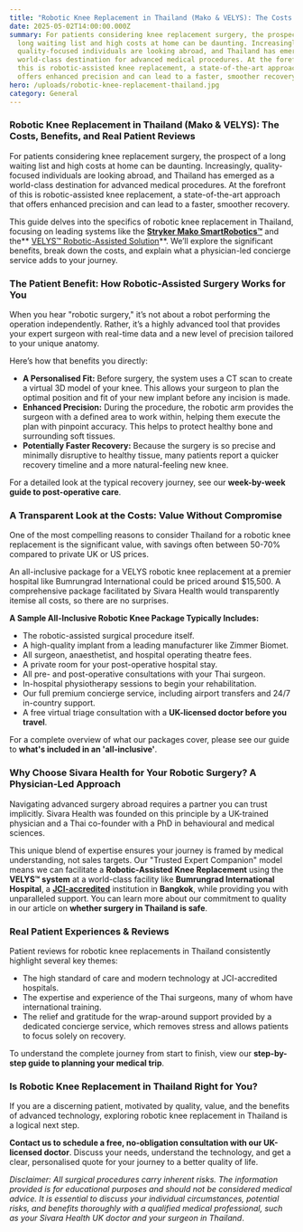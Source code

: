 ```yaml
---
title: "Robotic Knee Replacement in Thailand (Mako & VELYS): The Costs and Benefits"
date: 2025-05-02T14:00:00.000Z
summary: For patients considering knee replacement surgery, the prospect of a
  long waiting list and high costs at home can be daunting. Increasingly,
  quality-focused individuals are looking abroad, and Thailand has emerged as a
  world-class destination for advanced medical procedures. At the forefront of
  this is robotic-assisted knee replacement, a state-of-the-art approach that
  offers enhanced precision and can lead to a faster, smoother recovery.
hero: /uploads/robotic-knee-replacement-thailand.jpg
category: General
---
```

### **Robotic Knee Replacement in Thailand (Mako & VELYS): The Costs, Benefits, and Real Patient Reviews**

For patients considering knee replacement surgery, the prospect of a long waiting list and high costs at home can be daunting. Increasingly, quality-focused individuals are looking abroad, and Thailand has emerged as a world-class destination for advanced medical procedures. At the forefront of this is robotic-assisted knee replacement, a state-of-the-art approach that offers enhanced precision and can lead to a faster, smoother recovery.

This guide delves into the specifics of robotic knee replacement in Thailand, focusing on leading systems like the **[Stryker Mako SmartRobotics™](https://www.stryker.com/us/en/joint-replacement/systems/mako-smartrobotics.html)** and the[](https://www.jnjmedtech.com/en-US/solution/velys-robotic-assisted-solution)** [VELYS™ Robotic-Assisted Solution](https://www.jnjmedtech.com/en-US/solution/velys-robotic-assisted-solution)**. We’ll explore the significant benefits, break down the costs, and explain what a physician-led concierge service adds to your journey.

### **The Patient Benefit: How Robotic-Assisted Surgery Works for You**

When you hear "robotic surgery," it’s not about a robot performing the operation independently. Rather, it’s a highly advanced tool that provides your expert surgeon with real-time data and a new level of precision tailored to your unique anatomy.

Here’s how that benefits you directly:

* **A Personalised Fit:** Before surgery, the system uses a CT scan to create a virtual 3D model of your knee. This allows your surgeon to plan the optimal position and fit of your new implant before any incision is made.
* **Enhanced Precision:** During the procedure, the robotic arm provides the surgeon with a defined area to work within, helping them execute the plan with pinpoint accuracy. This helps to protect healthy bone and surrounding soft tissues.
* **Potentially Faster Recovery:** Because the surgery is so precise and minimally disruptive to healthy tissue, many patients report a quicker recovery timeline and a more natural-feeling new knee.

For a detailed look at the typical recovery journey, see our **week-by-week guide to post-operative care**.

### **A Transparent Look at the Costs: Value Without Compromise**

One of the most compelling reasons to consider Thailand for a robotic knee replacement is the significant value, with savings often between 50-70% compared to private UK or US prices.

An all-inclusive package for a VELYS robotic knee replacement at a premier hospital like Bumrungrad International could be priced around $15,500. A comprehensive package facilitated by Sivara Health would transparently itemise all costs, so there are no surprises.

**A Sample All-Inclusive Robotic Knee Package Typically Includes:**

* The robotic-assisted surgical procedure itself.
* A high-quality implant from a leading manufacturer like[](https://www.zimmerbiomet.com/en) Zimmer Biomet.
* All surgeon, anaesthetist, and hospital operating theatre fees.
* A private room for your post-operative hospital stay.
* All pre- and post-operative consultations with your Thai surgeon.
* In-hospital physiotherapy sessions to begin your rehabilitation.
* Our full premium concierge service, including airport transfers and 24/7 in-country support.
* A free virtual triage consultation with a **UK-licensed doctor before you travel**.

For a complete overview of what our packages cover, please see our guide to **what's included in an 'all-inclusive'**.

### **Why Choose Sivara Health for Your Robotic Surgery? A Physician-Led Approach**

Navigating advanced surgery abroad requires a partner you can trust implicitly. Sivara Health was founded on this principle by a UK-trained physician and a Thai co-founder with a PhD in behavioural and medical sciences.

This unique blend of expertise ensures your journey is framed by medical understanding, not sales targets. Our "Trusted Expert Companion" model means we can facilitate a **Robotic-Assisted Knee Replacement** using the **VELYS™ system** at a world-class facility like **Bumrungrad International Hospital**, a **[JCI-accredited](https://www.jointcommissioninternational.org/)** institution in **Bangkok**, while providing you with unparalleled support. You can learn more about our commitment to quality in our article on **whether surgery in Thailand is safe**.

### **Real Patient Experiences & Reviews**

Patient reviews for robotic knee replacements in Thailand consistently highlight several key themes:

* The high standard of care and modern technology at JCI-accredited hospitals.
* The expertise and experience of the Thai surgeons, many of whom have international training.
* The relief and gratitude for the wrap-around support provided by a dedicated concierge service, which removes stress and allows patients to focus solely on recovery.

To understand the complete journey from start to finish, view our **step-by-step guide to planning your medical trip**.

### **Is Robotic Knee Replacement in Thailand Right for You?**

If you are a discerning patient, motivated by quality, value, and the benefits of advanced technology, exploring robotic knee replacement in Thailand is a logical next step.

**Contact us to schedule a free, no-obligation consultation with our UK-licensed doctor**. Discuss your needs, understand the technology, and get a clear, personalised quote for your journey to a better quality of life.

*Disclaimer: All surgical procedures carry inherent risks. The information provided is for educational purposes and should not be considered medical advice. It is essential to discuss your individual circumstances, potential risks, and benefits thoroughly with a qualified medical professional, such as your Sivara Health UK doctor and your surgeon in Thailand*.
